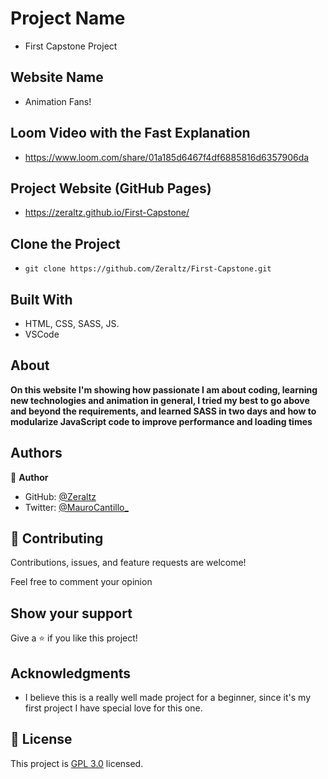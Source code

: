 
# Project Name
- First Capstone Project

## Website Name
- Animation Fans!

## Loom Video with the Fast Explanation
- https://www.loom.com/share/01a185d6467f4df6885816d6357906da

## Project Website (GitHub Pages)
- https://zeraltz.github.io/First-Capstone/ 

## Clone the Project
- `git clone https://github.com/Zeraltz/First-Capstone.git`

## Built With

- HTML, CSS, SASS, JS.
- VSCode


## About

**On this website I'm showing how passionate I am about coding, learning new technologies and animation in general, I tried my best to go above and beyond the requirements, and learned SASS in two days and how to modularize JavaScript code to improve performance and loading times**



## Authors

👤 **Author**

- GitHub: [@Zeraltz](https://github.com/Zeraltz)
- Twitter: [@MauroCantillo_](https://twitter.com/MauroCantillo_)


## 🤝 Contributing

Contributions, issues, and feature requests are welcome!

Feel free to comment your opinion

## Show your support

Give a ⭐️ if you like this project!

## Acknowledgments

- I believe this is a really well made project for a beginner, since it's my first project I have special love for this one.

## 📝 License

This project is [GPL 3.0](/LICENSE) licensed.
